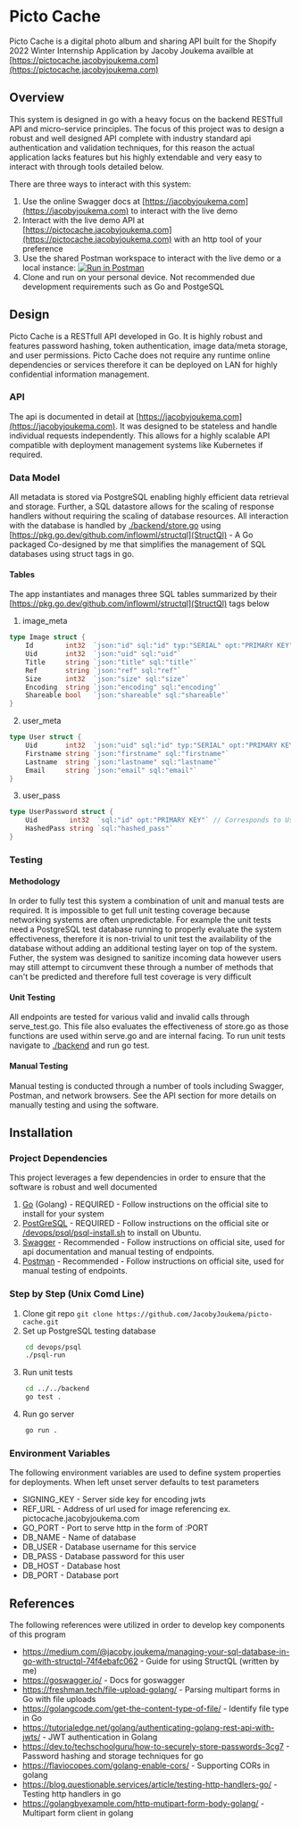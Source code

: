 # Picto Cache
Picto Cache is a digital photo album and sharing API built for the Shopify 2022 Winter Internship Application by Jacoby Joukema availble at [https://pictocache.jacobyjoukema.com](https://pictocache.jacobyjoukema.com)

## Overview
This system is designed in go with a heavy focus on the backend RESTfull API and micro-service principles. The focus of this project was to design a robust and well designed API complete with industry standard api authentication and validation techniques, for this reason the actual application lacks features but his highly extendable and very easy to interact with through tools detailed below.

There are three ways to interact with this system:

1. Use the online Swagger docs at [https://jacobyjoukema.com](https://jacobyjoukema.com) to interact with the live demo
2. Interact with the live demo API at [https://pictocache.jacobyjoukema.com](https://pictocache.jacobyjoukema.com) with an http tool of your preference
3. Use the shared Postman workspace to interact with the live demo or a local instance: [![Run in Postman](https://run.pstmn.io/button.svg)](https://app.getpostman.com/run-collection/9043989-40ff35a4-5f77-47d8-a108-992eff445614?action=collection%2Ffork&collection-url=entityId%3D9043989-40ff35a4-5f77-47d8-a108-992eff445614%26entityType%3Dcollection)
4. Clone and run on your personal device. Not recommended due development requirements such as Go and PostgeSQL

## Design
Picto Cache is a RESTfull API developed in Go. It is highly robust and features password hashing, token authentication, image data/meta storage, and user permissions. Picto Cache does not require any runtime online dependencies or services therefore it can be deployed on LAN for highly confidential information management.

### API
The api is documented in detail at [https://jacobyjoukema.com](https://jacobyjoukema.com). It was designed to be stateless and handle individual requests independently. This allows for a highly scalable API compatible with deployment management systems like Kubernetes if required.

### Data Model
All metadata is stored via PostgreSQL enabling highly efficient data retrieval and storage. Further, a SQL datastore allows for the scaling of response handlers without requiring the scaling of database resources. All interaction with the database is handled by [./backend/store.go](backend/store.go) using [https://pkg.go.dev/github.com/inflowml/structql](StructQl) - A Go packaged Co-designed by me that simplifies the management of SQL databases using struct tags in go.

#### Tables
The app instantiates and manages three SQL tables summarized by their [https://pkg.go.dev/github.com/inflowml/structql](StructQl) tags below

1. image_meta
```go
type Image struct {
	Id        int32  `json:"id" sql:"id" typ:"SERIAL" opt:"PRIMARY KEY"`
	Uid       int32  `json:"uid" sql:"uid"`
	Title     string `json:"title" sql:"title"`
	Ref       string `json:"ref" sql:"ref"`
	Size      int32  `json:"size" sql:"size"`
	Encoding  string `json:"encoding" sql:"encoding"`
	Shareable bool   `json:"shareable" sql:"shareable"`
}
```
2. user_meta
```go
type User struct {
	Uid       int32  `json:"uid" sql:"id" typ:"SERIAL" opt:"PRIMARY KEY"`
	Firstname string `json:"firstname" sql:"firstname"`
	Lastname  string `json:"lastname" sql:"lastname"`
	Email     string `json:"email" sql:"email"`
}
```
3. user_pass
```go
type UserPassword struct {
	Uid        int32  `sql:"id" opt:"PRIMARY KEY"` // Corresponds to User Uid
	HashedPass string `sql:"hashed_pass"`
}
```

### Testing

#### Methodology
In order to fully test this system a combination of unit and manual tests are required. It is impossible to get full unit testing coverage because networking systems are often unpredictable. For example the unit tests need a PostgreSQL test database running to properly evaluate the system effectiveness, therefore it is non-trivial to unit test the availability of the database without adding an additional testing layer on top of the system. Futher, the system was designed to sanitize incoming data however users may still attempt to circumvent these through a number of methods that can't be predicted and therefore full test coverage is very difficult

#### Unit Testing
All endpoints are tested for various valid and invalid calls through serve_test.go. This file also evaluates the effectiveness of store.go as those functions are used within serve.go and are internal facing. To run unit tests navigate to [./backend](/backend) and run go test.

#### Manual Testing
Manual testing is conducted through a number of tools including Swagger, Postman, and network browsers. See the API section for more details on manually testing and using the software.

## Installation

### Project Dependencies
This project leverages a few dependencies in order to ensure that the software is robust and well documented

1. [Go](https://golang.org/doc/install) (Golang) - REQUIRED - Follow instructions on the official site to install for your system
2. [PostGreSQL](https://www.postgresql.org/download/) - REQUIRED - Follow instructions on the official site or [/devops/psql/psql-install.sh](/devops/psql/psql-install.sh) to install on Ubuntu.
3. [Swagger](https://swagger.io/docs/open-source-tools/swagger-ui/usage/installation/) - Recommended - Follow instructions on official site, used for api documentation and manual testing of endpoints.
4. [Postman](https://www.postman.com/) - Recommended - Follow instructions on official site, used for manual testing of endpoints.

### Step by Step (Unix Comd Line)
1. Clone git repo `git clone https://github.com/JacobyJoukema/picto-cache.git`
2. Set up PostgreSQL testing database
```bash
    cd devops/psql
    ./psql-run
```
3. Run unit tests
```bash
    cd ../../backend
    go test .
```
4. Run go server
```bash
    go run .
```

### Environment Variables
The following environment variables are used to define system properties for deployments. When left unset server defaults to test parameters
- SIGNING_KEY - Server side key for encoding jwts
- REF_URL - Address of url used for image referencing ex. pictocache.jacobyjoukema.com
- GO_PORT - Port to serve http in the form of :PORT
- DB_NAME - Name of database
- DB_USER - Database username for this service
- DB_PASS - Database password for this user
- DB_HOST - Database host
- DB_PORT - Database port

## References
The following references were utilized in order to develop key components of this program

- https://medium.com/@jacoby.joukema/managing-your-sql-database-in-go-with-structql-74f4ebafc062 - Guide for using StructQL (written by me)
- https://goswagger.io/ - Docs for goswagger
- https://freshman.tech/file-upload-golang/ - Parsing multipart forms in Go with file uploads
- https://golangcode.com/get-the-content-type-of-file/ - Identify file type in Go
- https://tutorialedge.net/golang/authenticating-golang-rest-api-with-jwts/ - JWT authentication in Golang
- https://dev.to/techschoolguru/how-to-securely-store-passwords-3cg7 - Password hashing and storage techniques for go
- https://flaviocopes.com/golang-enable-cors/ - Supporting CORs in golang
- https://blog.questionable.services/article/testing-http-handlers-go/ - Testing http handlers in go
- https://golangbyexample.com/http-mutipart-form-body-golang/ - Multipart form client in golang

